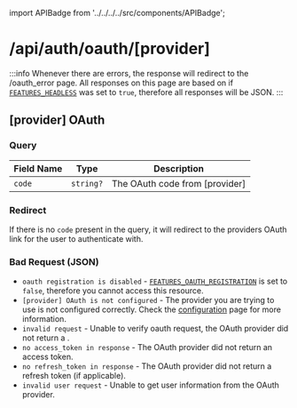 import APIBadge from '../../../../src/components/APIBadge';

# /api/auth/oauth/[provider]

:::info
Whenever there are errors, the response will redirect to the /oauth_error page. All responses on this page are based on if [`FEATURES_HEADLESS`](/docs/config/features#features_headless) was set to `true`, therefore all responses will be JSON.
:::

## <APIBadge type="GET" /> [provider] OAuth

### Query

| Field Name | Type      | Description                    |
| ---------- | --------- | ------------------------------ |
| `code`     | `string?` | The OAuth code from [provider] |

<!-- Redirects to oauth link -->

### <APIBadge type="308" /> Redirect

If there is no `code` present in the query, it will redirect to the providers OAuth link for the user to authenticate with.

### <APIBadge type="400" /> Bad Request (JSON)

- `oauth registration is disabled` - [`FEATURES_OAUTH_REGISTRATION`](/docs/config/features#features_oauth_registration) is set to `false`, therefore you cannot access this resource.
- `[provider] OAuth is not configured` - The provider you are trying to use is not configured correctly. Check the [configuration](/docs/config/oauth) page for more information.
- `invalid request` - Unable to verify oauth request, the OAuth provider did not return a <APIBadge type="200" />.
- `no access_token in response` - The OAuth provider did not return an access token.
- `no refresh_token in response` - The OAuth provider did not return a refresh token (if applicable).
- `invalid user request` - Unable to get user information from the OAuth provider.
